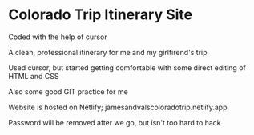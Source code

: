 # Colorado Trip Itinerary Site

Coded with the help of cursor

A clean, professional itinerary for me and my girlfirend's trip

Used cursor, but started getting comfortable with some direct editing of HTML and CSS

Also some good GIT practice for me

Website is hosted on Netlify; jamesandvalscoloradotrip.netlify.app

Password will be removed after we go, but isn't too hard to hack
